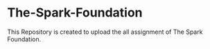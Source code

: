 # The-Spark-Foundation
This Repository is created to upload the all assignment of The Spark Foundation. 
